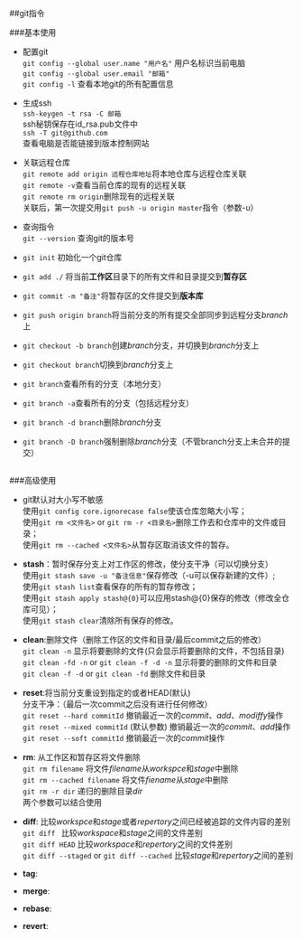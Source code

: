 ##git指令  

###基本使用

* 配置git  
`git config --global user.name "用户名"` 用户名标识当前电脑  
`git config --global user.email "邮箱"`  
`git config -l` 查看本地git的所有配置信息  

* 生成ssh  
`ssh-keygen -t rsa -C 邮箱`  
ssh秘钥保存在id_rsa.pub文件中  
`ssh -T git@github.com`  
查看电脑是否能链接到版本控制网站

* 关联远程仓库  
`git remote add origin 远程仓库地址`将本地仓库与远程仓库关联  
`git remote -v`查看当前仓库的现有的远程关联  
`git remote rm origin`删除现有的远程关联  
关联后，第一次提交用`git push -u origin master`指令（参数-u） 

* 查询指令  
`git --version` 查询git的版本号

* `git init` 初始化一个git仓库  
* `git add ./` 将当前**工作区**目录下的所有文件和目录提交到**暂存区**  
* `git commit -m "备注"`将暂存区的文件提交到**版本库**  
* `git push origin branch`将当前分支的所有提交全部同步到远程分支*branch*上  
* `git checkout -b branch`创建*branch*分支，并切换到*branch*分支上  
* `git checkout branch`切换到*branch*分支上  
* `git branch`查看所有的分支（本地分支）  
* `git branch -a`查看所有的分支（包括远程分支）  
* `git branch -d branch`删除*branch*分支  
* `git branch -D branch`强制删除*branch*分支（不管branch分支上未合并的提交）  


##
##

###高级使用

* git默认对大小写不敏感  
使用`git config core.ignorecase false`使该仓库忽略大小写；  
使用`git rm <文件名>` or `git rm -r <目录名>`删除工作去和仓库中的文件或目录；  
使用`git rm --cached <文件名>`从暂存区取消该文件的暂存。  
 
* **stash**：暂时保存分支上对工作区的修改，使分支干净（可以切换分支）  
使用`git stash save -u "备注信息"`保存修改（-u可以保存新建的文件）;  
使用`git stash list`查看保存的所有的暂存修改；  
使用`git stash apply stash@{0}`可以应用stash@{0}保存的修改（修改全仓库可见）；  
使用`git stash clear`清除所有保存的修改。  

* **clean**:删除文件（删除工作区的文件和目录/最后commit之后的修改）  
`git clean -n` 显示将要删除的文件(只会显示将要删除的文件，不包括目录)  
`git clean -fd -n` or `git clean -f -d -n` 显示将要的删除的文件和目录  
`git clean -f -d` or `git clean -fd` 删除文件和目录  
  
* **reset**:将当前分支重设到指定的<commit>或者HEAD(默认)    
分支干净：（最后一次commit之后没有进行任何修改）  
`git reset --hard commitId` 撤销最近一次的*commit*、*add*、*modiffy*操作   
`git reset --mixed commitId` (默认参数) 撤销最近一次的*commit*、*add*操作  
`git reset --soft commitId` 撤销最近一次的*commit*操作   

* **rm**: 从工作区和暂存区将文件删除  
`git rm filename` 将文件*filename*从*workspce*和*stage*中删除  
`git rm --cached filename` 将文件*fiename*从*stage*中删除  
`git rm -r dir` 递归的删除目录*dir*  
两个参数可以结合使用

* **diff**: 比较*workspce*和*stage*或者*repertory*之间已经被追踪的文件内容的差别  
`git diff ` 比较*workspace*和*stage*之间的文件差别  
`git diff HEAD` 比较*workspace*和*repertory*之间的文件差别  
`git diff --staged` or `git diff --cached` 比较*stage*和*repertory*之间的差别

* **tag**:  


* **merge**:  

* **rebase**:  

* **revert**: